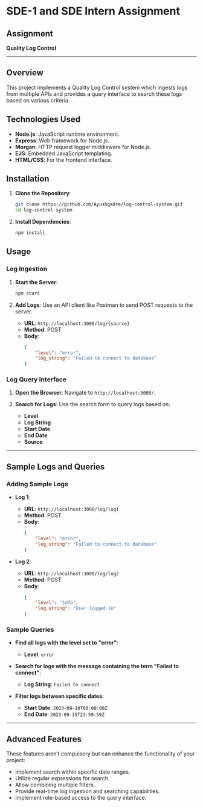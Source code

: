 # SDE-1 and SDE Intern Assignment

## Assignment

**Quality Log Control**

---

## Overview

This project implements a Quality Log Control system which ingests logs from multiple APIs and provides a query interface to search these logs based on various criteria.

## Technologies Used

- **Node.js**: JavaScript runtime environment.
- **Express**: Web framework for Node.js.
- **Morgan**: HTTP request logger middleware for Node.js.
- **EJS**: Embedded JavaScript templating.
- **HTML/CSS**: For the frontend interface.

## Installation

1. **Clone the Repository**:
    ```sh
    git clone https://github.com/Ayushgadre/log-control-system.git
    cd log-control-system
    ```

2. **Install Dependencies**:
    ```sh
    npm install
    ```
## Usage

### Log Ingestion

1. **Start the Server**:
    ```sh
    npm start
    ```

2. **Add Logs**:
   Use an API client like Postman to send POST requests to the server.

   - **URL**: `http://localhost:3000/log/{source}`
   - **Method**: POST
   - **Body**:
     ```json
     {
         "level": "error",
         "log_string": "Failed to connect to database"
     }
     ```

### Log Query Interface

1. **Open the Browser**:
   Navigate to `http://localhost:3000/`.

2. **Search for Logs**:
   Use the search form to query logs based on:
   - **Level**
   - **Log String**
   - **Start Date**
   - **End Date**
   - **Source**

---

## Sample Logs and Queries

### Adding Sample Logs

- **Log 1**:
  - **URL**: `http://localhost:3000/log/log1`
  - **Method**: POST
  - **Body**:
    ```json
    {
        "level": "error",
        "log_string": "Failed to connect to database"
    }
    ```

- **Log 2**:
  - **URL**: `http://localhost:3000/log/log2`
  - **Method**: POST
  - **Body**:
    ```json
    {
        "level": "info",
        "log_string": "User logged in"
    }
    ```

### Sample Queries

- **Find all logs with the level set to "error"**:
  - **Level**: `error`

- **Search for logs with the message containing the term "Failed to connect"**:
  - **Log String**: `Failed to connect`

- **Filter logs between specific dates**:
  - **Start Date**: `2023-09-10T00:00:00Z`
  - **End Date**: `2023-09-15T23:59:59Z`

---

## Advanced Features

These features aren’t compulsory but can enhance the functionality of your project:

- Implement search within specific date ranges.
- Utilize regular expressions for search.
- Allow combining multiple filters.
- Provide real-time log ingestion and searching capabilities.
- Implement role-based access to the query interface.
